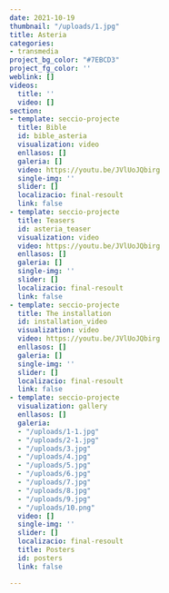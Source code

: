```yaml
---
date: 2021-10-19
thumbnail: "/uploads/1.jpg"
title: Asteria
categories:
- transmedia
project_bg_color: "#7EBCD3"
project_fg_color: ''
weblink: []
videos:
  title: ''
  video: []
section:
- template: seccio-projecte
  title: Bible
  id: bible_asteria
  visualization: video
  enllasos: []
  galeria: []
  video: https://youtu.be/JVlUoJQbirg
  single-img: ''
  slider: []
  localizacio: final-resoult
  link: false
- template: seccio-projecte
  title: Teasers
  id: asteria_teaser
  visualization: video
  video: https://youtu.be/JVlUoJQbirg
  enllasos: []
  galeria: []
  single-img: ''
  slider: []
  localizacio: final-resoult
  link: false
- template: seccio-projecte
  title: The installation
  id: installation_video
  visualization: video
  video: https://youtu.be/JVlUoJQbirg
  enllasos: []
  galeria: []
  single-img: ''
  slider: []
  localizacio: final-resoult
  link: false
- template: seccio-projecte
  visualization: gallery
  enllasos: []
  galeria:
  - "/uploads/1-1.jpg"
  - "/uploads/2-1.jpg"
  - "/uploads/3.jpg"
  - "/uploads/4.jpg"
  - "/uploads/5.jpg"
  - "/uploads/6.jpg"
  - "/uploads/7.jpg"
  - "/uploads/8.jpg"
  - "/uploads/9.jpg"
  - "/uploads/10.png"
  video: []
  single-img: ''
  slider: []
  localizacio: final-resoult
  title: Posters
  id: posters
  link: false

---
```

